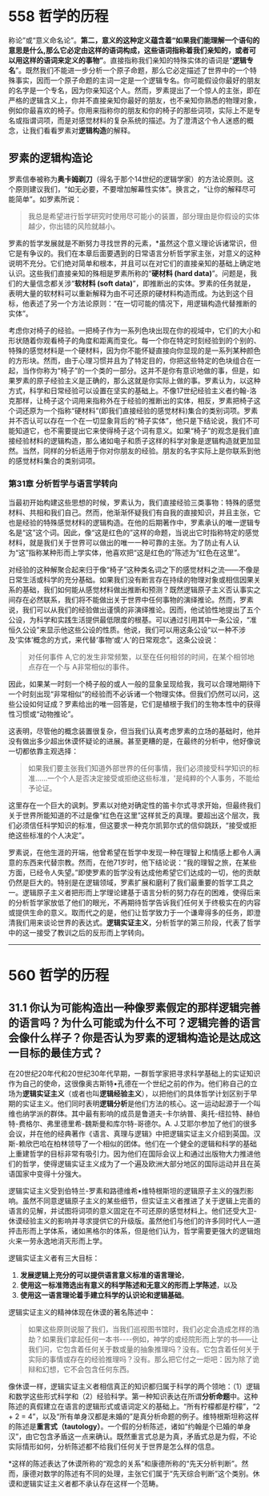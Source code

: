 # 558 哲学的历程

称论”或“意义命名论”。**第二，意义的这种定义蕴含着“如果我们能理解一个语句的意思是什么,那么它必定由这样的语词构成，这些语词指称着我们亲知的，或者可以用这样的语词来定义的事物”**。直接指称我们亲知的特殊实体的语词是“**逻辑专名**”。既然我们不能进一步分析一个原子命题，那么它必定描述了世界中的一个特殊事实，因而一个原子命题的主词一定是一个逻辑专名。你可能假设你最好的朋友的名字是一个专名，因为你亲知这个人。然而，罗素提出了一个惊人的主张，即在严格的逻辑含义上，你并不直接亲知你最好的朋友，也不亲知你熟悉的物理对象，例如你最喜欢的椅子。你用来指称你的朋友和你的椅子的那些词项，实际上不是专名或指谓词项，而是对感觉材料的复杂系统的描述。为了澄清这个令人迷惑的概念，让我们看看罗素对**逻辑构造**的解释。

## 罗素的逻辑构造论

罗素信奉被称为**奥卡姆剃刀**（得名于那个14世纪的逻辑学家）的方法论原则。这个原则建议我们，“如无必要，不要增加解幕性实体”。换言之，“让你的解释尽可能简单”。如罗素所说：

> 我总是希望进行哲学研究时使用尽可能小的装置，部分理由是你假设的实体越少，你出错的风险就越小。

罗素的哲学发展就是不断努力寻找世界的元素，*虽然这个意义理论诉诸常识，但它是有争议的。我们在本章后面要遇到的日常语言分析哲学家主张，对意义的这种说明不充分。它们绝对简单和根本，并且可以在对它们的直接亲知的基础上确定地认识。这些我们直接亲知的殊相是罗素所称的“**硬材料 (hard data)**”。问题是，我们的大量信念都关涉“**软材料 (soft data)**”，即推断出的实体。罗素的任务就是，表明大量的软材料可以重新解释为由不可还原的硬材料构造而成。为达到这个目标，他表述了另一个方法论原则：“在一切可能的情况下，用逻辑构造代替推断的实体”。

考虑你对椅子的经验。一把椅子作为一系列色块出现在你的视域中，它们的大小和形状随着你观看椅子的角度和距离而变化。每一个你在特定时刻经验到的个别的、特殊的感觉材料是一个硬材料，因为你不能怀疑直接向你显现的是一系列某种颜色的方形块。然而，由于心理习惯并且为了特定目的，你把这些特定的色块组合在一起，当作你称为“椅子”的一个类的一部分。这并不是你有意识地做的事，但是，如果罗素的原子经验主义是正确的，那么这就是你实际上做的事。罗素认为，以这种方式，科学和日常经验可以设置在坚实的基础上。不像17世纪经验主义者约翰-洛克那样，让椅子这个词用来指称外在于经验的推断出的实体，相反，罗素把椅子这个词还原为一个指称“硬材料”(即我们直接经验的感觉材料)集合的类别词项。罗素并不否认可以存在一个在一切显象背后的“椅子实体”，他只是下结论说，我们不可能知道它，也不需要提出它来使得椅子这个词有意义。如果“椅子”的观念是我们直接经验材料的逻辑构造，那么诸如电子和质子这样的科学对象是逻辑构造就更加显然。当然，同样的分析适用于你对你朋友的经验。朋友的名字实际上是你联系到他的感觉材料集合的类别词项。

### 第31章 分析哲学与语言学转向

当最初开始构建这些思想的时候，罗素认为，我们直接经验三类事物：特殊的感觉材料、共相和我们自己。然而，他渐渐怀疑我们有自我的直接知识，并且主张，它也是经验的特殊感觉材料的逻辑构造。在他的后期著作中，罗素承认的唯一逻辑专名是“这”这个词。因此，像“这是红色的”这样的命题，当说出它时指称特定的感觉材料，就是我们关于世界可以做出的唯一一种可靠的主张。为了防止有人认为“这”指称某种形而上学实体，他喜欢把“这是红色的”陈述为“红色在这里”。

对经验的这种解聚合起来归于像“椅子”这种类名词之下的感觉材料之流——不像是日常生活或科学的充分基础。如果我们没有断言存在持续的物理对象或相信因果关系的基础，我们如何能从感觉材料做出推断和预测？既然逻辑原子主义否认事实之间存在必然联系，我们将不能做出关于世界中任何事物的演绎推论。然而，罗素说，我们可以从我们的经验做出谨慎的非演绎推论。因而，他试验性地提出了五个公设，为科学和实践生活提供最低限度的根基。可以通过引用其中一条公设，“准恒久公设”来显示他这些公设的性质。他说，我们可以用这条公设“以一种不涉及‘实体’概念的方式，来代替‘事物’或‘人’的日常观念”。这条公设说：

> 对任何事件 A,它的发生非常频繁，以至在任何相邻的时间，在某个相邻地点存在一个与 A非常相似的事件。

因此，如果某一时刻一个椅子般的或人一般的显象呈现给我，我可以合理地期待下一个时刻出现“非常相似”的经验而不必诉诸一个物理实体。但我们仍然可以问，这些公设如何证成？罗素给出的唯一回答是，它们是植根于我们的生物本性中的获得性习惯或“动物推论”。

这表明，尽管他的概念装置很复杂，但当我们认真考虑罗素的立场的基础时，他并没有做出多少超出休谟怀疑论的进展。甚至更糟的是，在最终的分析中，他好像说一切都依靠主观选择：

> 如果我们要主张我们知道外部世界的任何事情，我们必须接受科学知识的标准……一个个人是否决定接受或拒绝这些标准，'是纯粹的个人事务，不能给予论证。

这里存在一个巨大的讽刺。罗素以对绝对确定性的笛卡尔式寻求开始，但最终我们关于世界所能知道的不过是像“红色在这里”这样贫乏的真理。要超出这个层次，我们必须信任科学知识的标准，但这要求一种克尔凯郭尔式的信仰跳跃，“接受或拒绝这些标准的个人决定”。

罗素说，在他生涯的开端，他曾希望在哲学中发现一种在理智上和情感上都令人满意的东西来代替宗教。然而，在他71岁时，他下结论说：“我的理智之旅，在某些方面，已经令人失望。”即使罗素的哲学没有达成他希望它们达成的一切，他的贡献仍然是巨大的。特别是在逻辑领域，罗素扩展和磨利了我们最重要的哲学工具之一。逻辑原子主义者把形而上学理论建基于语言分析的努力存在的困难，使得后来的分析哲学家放低了他们的眼光，不再期待哲学告诉我们任何关于终极实在的内容或提供生命的意义。取而代之的是，他们让哲学致力于一个谦卑得多的任务，即澄清我们用来谈论世界的表达式。**逻辑实证主义**，分析哲学的第三阶段，代表了哲学中的这一接受了教训之后的反形而上学转向。

---

# 560 哲学的历程

## 31.1 你认为可能构造出一种像罗素假定的那样逻辑完善的语言吗？为什么可能或为什么不可？逻辑完善的语言会像什么样子？你是否认为罗素的逻辑构造论是达成这一目标的最佳方式？

在20世纪20年代和20世纪30年代早期，一群哲学家把寻求科学基础上的实证知识作为自己的使命，这很像奥古斯特•孔德在一个世纪之前的作为。他们称自己的立场为**逻辑实证主义**（或者也叫**逻辑经验主义**），以把他们的具体哲学计划区别于早期的实证主义。他们同时表明**逻辑分析**是他们方法的核心。这一运动起源于一个叫维也纳学派的群体。其中最有影响的成员是鲁道夫-卡尔纳普、奥托-纽拉特、赫伯特-费格尔、弗里德里希-魏斯曼和库尔特-哥德尔。A. J.艾耶尔参加了他们的很多会议，并在他的经典著作《语言、真理与逻辑》中把逻辑实证主义介绍到英国。汉斯-赖欣巴哈在柏林领导了一个相似的团体。他们在一个健全的逻辑和科学的基础上重建哲学的目标非常有吸引力。因为他们在国际会议上和通过出版物大力推进他们的哲学，使得逻辑实证主义成为了一个遍及欧洲大部分地区的国际运动并且在英语国家中变得十分强大。

逻辑实证主义受到伯特兰-罗素和路德维希•维特根斯坦的逻辑原子主义的强烈影响。虽然不同意逻辑原子主义的某些细节，但实证主义者推进了关于逻辑上完善的语言的见解，并试图将词项的意义固定在不可还原的感觉材料上。他们还受大卫-休谟经验主义的影响并寻求提供它的升级版。虽然他们与他们的许多同时代人一道抨击形而上学体系，诸如黑格尔的体系，但是他们认为，哲学需要更强大的逻辑炮火来一劳永逸地消灭形而上学。

逻辑实证主义者有三大目标：  
1. **发展逻辑上充分的可以提供语言意义标准的语言理论**，  
2. **使用这一标准筛选出有意义的科学陈述和无意义的形而上学陈述**，以及  
3. **使用这一语言理论着手建立科学的认识论和逻辑基础**。

逻辑实证主义的精神体现在休谟的著名陈述中：

> 如果这些原则说服了我们，当我们巡视图书馆时，我们必定会造成怎样的浩劫？如果我们拿起任何一本书----例如，神学的或经院形而上学的书——让我们问，它包含着任何关于数或量的抽象推理吗？没有。它包含着任何关于实际的事情或存在的经验推理吗？没有。那么把它付之一炬吧：因为除了诡辩和幻想，它不会包含任何东西。

像休谟一样，逻辑实证主义者相信真正的知识都归属于科学的两个领地：（1）逻辑和数学这些形式科学和（2）经验科学。第一种知识表达在所谓**分析命题**中。这种陈述的真假建立在语言的逻辑形式或语词定义的基础上。“所有柠檬都是柠檬”，“2 + 2 = 4”，以及“所有单身汉都是未婚的”是真分析命题的例子。维特根斯坦称这样的陈述是**重言式（tautology）**。一个假的分析陈述，诸如“约翰是个已婚的单身汉”，由它包含矛盾这一点来确认。既然重言式总是为真，矛盾式总是为假，不论实际情形如何，分析陈述都不给我们任何关于世界是怎么样的信息。

*这样的陈述表达了休谟所称的“观念的关系”和康德所称的“先天分析判断”。然而，康德对数学的陈述有不同的处理，主张它们属于“先天综合判断”这个类别。休谟和逻辑实证主义者都不承认存在这样一个范畴。